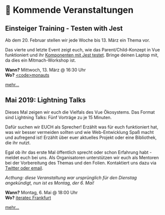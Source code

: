 # :dancer: Kommende Veranstaltungen

## Einsteiger Training - Testen with Jest

Ab dem 20. Februar stellen wir jede Woche bis 13. März ein Thema vor.

Das vierte und letzte Event zeigt euch, wie das Parent/Child-Konzept in Vue funktioniert und ihr [Komponenten mit Jest testet](https://vue-test-utils.vuejs.org/guides/#testing-single-file-components-with-jest).
Bringe deinen Laptop mit, da dies ein Mitmach-Workshop ist.

**Wann?** Mittwoch, 13. März @ 16:30 Uhr</br>
**Wo?** [&lt;code&gt;monauts](locations.md#code-monauts-frankfurt)

[mehr...](/events/learningvue.md)

## Mai 2019: Lightning Talks

Dieses Mal zeigen wir euch die Vielfals des Vue Ökosystems. Das Format sind Lightning Talks: Fünf Vorträge zu je 15 Minuten.

Dafür suchen wir EUCH als Sprecher! Erzählt was für euch funktioniert hat, was wir besser vermeiden sollten und wie Web-Entwicklung Spaß macht und aufregend ist! Erzählt über euer aktuelles Projekt oder eine Bibliothek, die ihr nutzt.

Egal ob ihr das erste Mal öffentlich sprecht oder schon Erfahrung habt - meldet euch bei uns. Als Organisatoren unterstützen wir euch als Mentoren bei der Vorbereitung des Themas und den Folien. Kontaktiert uns dazu via [Twitter oder email](../about/contact.md).

*Acthung: diese Veranstaltung war ursprünglich für den Dienstag angekündigt, nun ist es Montag, der 6. Mai!*

**Wann?** Montag, 6. Mai @ 18:00 Uhr</br>
**Wo?** [iteratec Frankfurt](locations.md#iteratec-frankfurt)

[mehr...](https://www.meetup.com/vuejsfrankfurt/events/255460193/)
